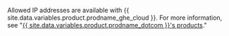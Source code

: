 Allowed IP addresses are available with {{ site.data.variables.product.prodname_ghe_cloud }}. For more information, see "[{{ site.data.variables.product.prodname_dotcom }}'s products](/articles/github-s-products)."
